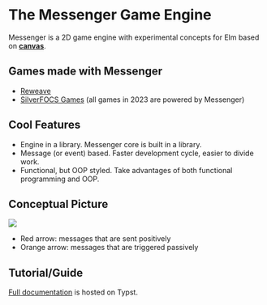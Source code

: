 # The Messenger Game Engine

Messenger is a 2D game engine with experimental concepts for Elm based on **[canvas](https://developer.mozilla.org/en-US/docs/Web/API/Canvas_API)**.

## Games made with Messenger

- [Reweave](https://github.com/linsyking/Reweave)
- [SilverFOCS Games](https://focs.ji.sjtu.edu.cn/silverfocs/project/2023/p2) (all games in 2023 are powered by Messenger)

## Cool Features

- Engine in a library. Messenger core is built in a library.
- Message (or event) based. Faster development cycle, easier to divide work.
- Functional, but OOP styled. Take advantages of both functional programming and OOP.

## Conceptual Picture

![](docs/imgs/concept.png)

- Red arrow: messages that are sent positively
- Orange arrow: messages that are triggered passively

## Tutorial/Guide

[Full documentation](https://typst.app/project/rytMGqODAPcw9-39Fec_aB) is hosted on Typst.
